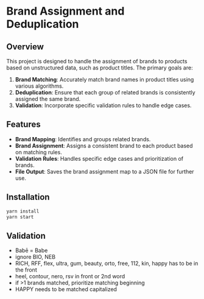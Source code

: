 # Brand Assignment and Deduplication

## Overview

This project is designed to handle the assignment of brands to products based on unstructured data, such as product titles. The primary goals are:

1. **Brand Matching**: Accurately match brand names in product titles using various algorithms.
2. **Deduplication**: Ensure that each group of related brands is consistently assigned the same brand.
3. **Validation**: Incorporate specific validation rules to handle edge cases.

## Features

- **Brand Mapping**: Identifies and groups related brands.
- **Brand Assignment**: Assigns a consistent brand to each product based on matching rules.
- **Validation Rules**: Handles specific edge cases and prioritization of brands.
- **File Output**: Saves the brand assignment map to a JSON file for further use.

## Installation

```sh
yarn install
yarn start
```

## Validation
* Babē = Babe
* ignore BIO, NEB
* RICH, RFF, flex, ultra, gum, beauty, orto, free, 112, kin, happy has to be in the front
* heel, contour, nero, rsv in front or 2nd word
* if >1 brands matched, prioritize matching beginning
* HAPPY needs to be matched capitalized